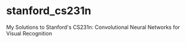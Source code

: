 # stanford_cs231n
My Solutions to Stanford's CS231n: Convolutional Neural Networks for Visual Recognition

